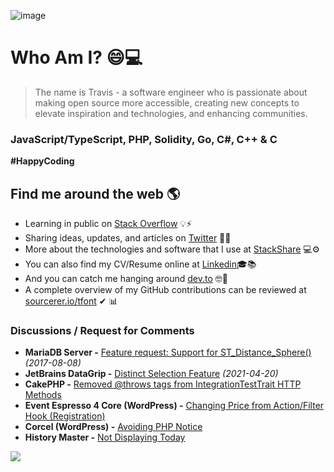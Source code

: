 ![image](https://github.com/travisfont/tfont/assets/2539998/8d5a7e1f-e5f5-43d4-a2b8-0c91c5aa1d22)

# Who Am I? 😄💻

> The name is Travis - a software engineer who is passionate about making open source more accessible, creating new concepts to elevate inspiration and technologies, and enhancing communities.

### JavaScript/TypeScript, PHP, Solidity, Go, C#, C++ & C
**#HappyCoding**

## Find me around the web 🌎
- Learning in public on <a href="https://stackoverflow.com/users/1804013/tfont">Stack Overflow</a> 💡⚡
- Sharing ideas, updates, and articles on <a href="https://twitter.com/travisfont">Twitter</a> 🌱💬
- More about the technologies and software that I use at <a href="https://stackshare.io/travisfont/experienced-technologies">StackShare</a> 💻⚙
- You can also find my CV/Resume online at <a href="https://www.linkedin.com/in/tfont">Linkedin</a>🎓📚
- And you can catch me hanging around <a href="https://dev.to/travisfont">dev.to</a> 🤓🧾
- A complete overview of my GitHub contributions can be reviewed at <a href="https://sourcerer.io/tfont">sourcerer.io/tfont</a> ✔ 📊

### Discussions / Request for Comments

- **MariaDB Server -** <a href="https://jira.mariadb.org/browse/MDEV-13467?page=com.atlassian.jira.plugin.system.issuetabpanels%3Aall-tabpanel">Feature request: Support for ST_Distance_Sphere()</a>  _(2017-08-08)_
- **JetBrains DataGrip -** <a href="https://youtrack.jetbrains.com/issue/DBE-13087">Distinct Selection Feature</a>  _(2021-04-20)_
- **CakePHP -** <a href="https://github.com/cakephp/cakephp/pull/14193">Removed @throws tags from IntegrationTestTrait HTTP Methods</a>
- **Event Espresso 4 Core (WordPress) -** <a href="https://github.com/eventespresso/event-espresso-core/issues/240">Changing Price from Action/Filter Hook (Registration)</a>
- **Corcel (WordPress) -** <a href="https://github.com/corcel/corcel/pull/198">Avoiding PHP Notice</a>
- **History Master -** <a href="https://github.com/jiacai2050/history-master/issues/20">Not Displaying Today</a>

<img src="https://komarev.com/ghpvc/?username=tfont&label=Profile%20views&color=0366d6&style=flat"/><img height="1" width="1" src="https://hit.yhype.me/github/profile?user_id=2539998"/>

